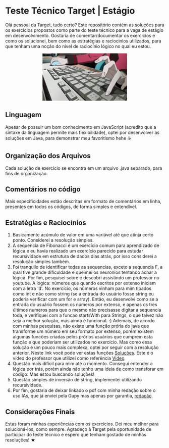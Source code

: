 # Teste Técnico Target | Estágio 
Olá pessoal da Target, tudo certo? Este repositório contém as soluções para os exercícios propostos como parte do teste técnico para a vaga de estágio em desenvolvimento.
Gostaria de comentar/documentar os exercicios e como os solucionei, bem como as estratégias e raciocinios utilizados, para que tenham uma noção do nível de raciocínio lógico no qual eu estou.

<p align="center">
  <img height="150px" src="./img/coding.gif"><br>
</p>

## Linguagem 
Apesar de possuir um bom conhecimento em JavaScript (acredito que a sintaxe da linguagem permite mais flexibilidade), optei por desenvolver as soluções em Java, para demonstrar meu favoritismo hehe ☕

## Organização dos Arquivos
Cada solução de exercício se encontra em um arquivo .java separado, para fins de organização.

## Comentários no código
Mais especificidades estão descritas em formato de comentários em linha, presentes em todos os códigos, de forma simples e entendível.

## Estratégias e Raciocínios
1. Basicamente acúmulo de valor em uma variável até que atinja certo ponto. Considerei a resolução simples. 
2. A sequencia de Fibonacci é um exercício comum para aprendizado de lógica e eu havia realizado um exercício parecido para estudar recursividade em estrutura de dados dias atrás, por isso considerei a resolução simples também.
3. Foi tranquilo de identificar todas as sequencias, exceto a sequencia F, a qual tive grande dificuldade e queimei os neuronios tentando achar a lógica. Por fim, pesquisei sobre e descobri assistindo um professor no youtube. A lógica: números que quando escritos por extenso iniciam com a letra 'd'. No exercício, os números vinham para mim tipados como int e não como string (se a entrada do usuário fosse string eu poderia verificar com um for e array).
Então, eu desenvolvi como se a entrada do usuário fossem os números por extenso, e apenas os tres últimos numeros para que o mesmo não precisasse digitar a sequencia toda, e verifiquei com a funcao startsWith para Strings, o que talvez não seja a melhor solução, mas ainda é funcional. :)
Ademais, de acordo com minhas pesquisas, não existe uma função prória do java que transforme um número em seu formato por extenso, porém existem algumas funcões criadas pelos prórios usuários que cumprem esta função e que poderiam ser utilizados no exercício. Mas como essa solução é um pouco mais complexa, optei por seguir com a resolução anterior.
Neste link você pode ver estas funções [Soluções](https://www.guj.com.br/t/metodo-que-mostre-um-numero-por-extenso/50128). Este é o vídeo do professor que utilizei como referência [Video](https://www.youtube.com/watch?v=acmdZckAITI).
4. Questão mais difícil para mim até o momento. Consegui entender a lógica por trás, porém ainda não tenho uma ideia de como transforar em código. Mas estou buscando soluções!
5. Questão simples de inversão de string, implementei utilizando recursividade.
6. Por fim, gostaria de deixar linkado o pdf com minha redação sobre o uso IAs, que já enviei pela Gupy mas apenas por garantia, [redação](https://drive.google.com/file/d/1DR1o9ituhi3feTDbVjzCx_qElfIibHJs/view?usp=sharing). 

## Considerações Finais
Estas foram minhas experiências com os exercícios. Dei meu melhor para solucioná-los, como sempre. Agradeço à Target pela oportunidade de participar do teste técnico e espero que tenham gostado de minhas resoluções! ★
